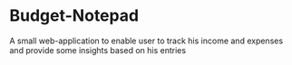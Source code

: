 # Budget-Notepad
A small web-application to enable user to track his income and expenses and provide some insights based on his entries

